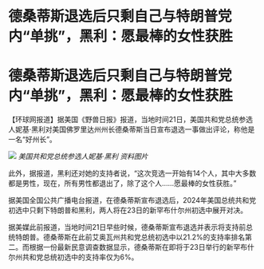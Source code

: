 # 德桑蒂斯退选后只剩自己与特朗普党内“单挑”，黑利：愿最棒的女性获胜

# 德桑蒂斯退选后只剩自己与特朗普党内“单挑”，黑利：愿最棒的女性获胜

【环球网报道】据美国《野兽日报》报道，当地时间21日，美国共和党总统参选人妮基·黑利对美国佛罗里达州州长德桑蒂斯当日宣布退选一事做出评论，称他是一名“好州长”。

![](https://inews.gtimg.com/om_bt/ObH_FmSFBevX7_qW5gVotWFO65tYnaLfhFu21lETrpqqUAA/1000)
_美国共和党总统参选人妮基·黑利 资料图片_

此外，据报道，黑利还对她的支持者说，“这次竞选一开始有14个人，其中大多数都是男性，现在，所有男性都退出了，除了这个人……愿最棒的女性获胜。”

据美国全国公共广播电台报道，在德桑蒂斯宣布退选后，2024年美国总统共和党初选中只剩下特朗普和黑利，两人将在23日的新罕布什尔州初选中展开对决。

据美媒此前报道，当地时间21日早些时候，德桑蒂斯宣布退选并表示将支持前总统特朗普。德桑蒂斯在此前艾奥瓦州共和党总统初选中以21.2%的支持率排名第二。而根据一份最新民意调查数据显示，德桑蒂斯在即将于23日举行的新罕布什尔州共和党总统初选中的支持率仅为6%。

